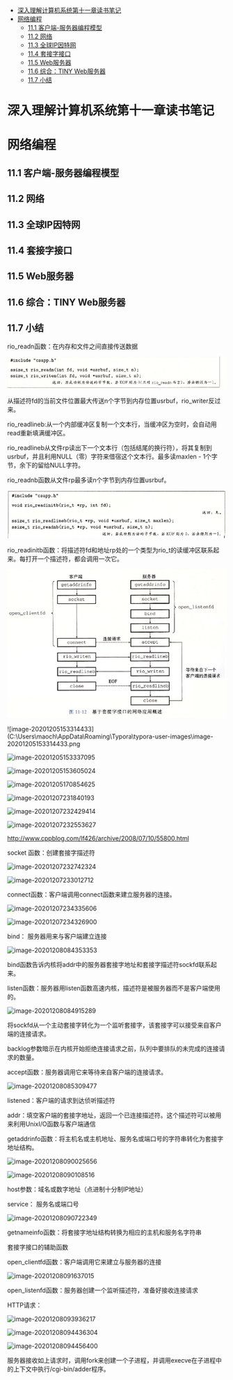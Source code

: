 - [深入理解计算机系统第十一章读书笔记](#-----------------)
- [网络编程](#----)
  * [11.1 客户端-服务器编程模型](#111------------)
  * [11.2 网络](#112---)
  * [11.3 全球IP因特网](#113---ip---)
  * [11.4 套接字接口](#114------)
  * [11.5 Web服务器](#115-web---)
  * [11.6 综合：TINY Web服务器](#116----tiny-web---)
  * [11.7 小结](#117---)

# 深入理解计算机系统第十一章读书笔记 

# 网络编程

## 11.1 客户端-服务器编程模型

## 11.2 网络

## 11.3 全球IP因特网

## 11.4 套接字接口

## 11.5 Web服务器

## 11.6 综合：TINY Web服务器

## 11.7 小结

rio_readn函数：在内存和文件之间直接传送数据

![image-20201208092157317](.images/image-20201208092157317.png)

从描述符fd的当前文件位置最大传送n个字节到内存位置usrbuf，rio_writer反过来。



rio_readlineb:从一个内部缓冲区复制一个文本行，当缓冲区为空时，会自动用read重新填满缓冲区。

rio_readlineb从文件rp读出下一个文本行（包括结尾的换行符），将其复制到usrbuf，并且利用NULL（零）字符来借宿这个文本行。最多读maxlen - 1个字节，余下的留给NULL字符。



rio_readnb函数从文件rp最多读n个字节到内存位置usrbuf。

![image-20201208092606937](.images/image-20201208092606937.png)

rio_readinitb函数：将描述符fd和地址rp处的一个类型为rio_t的读缓冲区联系起来。每打开一个描述符，都会调用一次它。

![image-20201205145031581](.images/image-20201205145031581.png)

![image-20201205153314433](C:\Users\maoch\AppData\Roaming\Typora\typora-user-images\image-20201205153314433.png

![image-20201205153337095](C:\Users\maoch\AppData\Roaming\Typora\typora-user-images\image-20201205153337095.png)

![image-20201205153605024](C:\Users\maoch\AppData\Roaming\Typora\typora-user-images\image-20201205153605024.png)



![image-20201205170854625](C:\Users\maoch\AppData\Roaming\Typora\typora-user-images\image-20201205170854625.png)





![image-20201207231840193](C:\Users\maoch\AppData\Roaming\Typora\typora-user-images\image-20201207231840193.png)

![image-20201207232429414](C:\Users\maoch\AppData\Roaming\Typora\typora-user-images\image-20201207232429414.png)

![image-20201207232553627](C:\Users\maoch\AppData\Roaming\Typora\typora-user-images\image-20201207232553627.png)

http://www.cppblog.com/lf426/archive/2008/07/10/55800.html

socket 函数：创建套接字描述符

![image-20201207232742324](C:\Users\maoch\AppData\Roaming\Typora\typora-user-images\image-20201207232742324.png)

![image-20201207233012712](C:\Users\maoch\AppData\Roaming\Typora\typora-user-images\image-20201207233012712.png)

connect函数：客户端调用connect函数来建立服务器的连接。



![image-20201207234335606](C:\Users\maoch\AppData\Roaming\Typora\typora-user-images\image-20201207234335606.png)

![image-20201207234326900](C:\Users\maoch\AppData\Roaming\Typora\typora-user-images\image-20201207234326900.png)



bind： 服务器用来与客户端建立连接

![image-20201208084353353](C:\Users\maoch\AppData\Roaming\Typora\typora-user-images\image-20201208084353353.png)

bind函数告诉内核将addr中的服务器套接字地址和套接字描述符sockfd联系起来。



listen函数：服务器用listen函数高速内核，描述符是被服务器而不是客户端使用的。

![image-20201208084915289](C:\Users\maoch\AppData\Roaming\Typora\typora-user-images\image-20201208084915289.png)

将sockfd从一个主动套接字转化为一个监听套接字，该套接字可以接受来自客户端的连接请求。

backlog参数暗示在内核开始拒绝连接请求之前，队列中要排队的未完成的连接请求的数量。



accept函数：服务器调用它来等待来自客户端的连接请求。

![image-20201208085309477](C:\Users\maoch\AppData\Roaming\Typora\typora-user-images\image-20201208085309477.png)

listened：客户端的请求到达侦听描述符

addr：填空客户端的套接字地址，返回一个已连接描述符。这个描述符可以被用来利用UnixI/O函数与客户端通信





getaddrinfo函数：将主机名或主机地址、服务名或端口号的字符串转化为套接字地址结构。

![image-20201208090025656](C:\Users\maoch\AppData\Roaming\Typora\typora-user-images\image-20201208090025656.png)

![image-20201208090108516](C:\Users\maoch\AppData\Roaming\Typora\typora-user-images\image-20201208090108516.png)

host参数：域名或数字地址（点进制十分制IP地址）

service： 服务名或端口号

![image-20201208090722349](C:\Users\maoch\AppData\Roaming\Typora\typora-user-images\image-20201208090722349.png)

getnameinfo函数：将套接字地址结构转换为相应的主机和服务名字符串



套接字接口的辅助函数

open_clientfd函数：客户端调用它来建立与服务器的连接

![image-20201208091637015](C:\Users\maoch\AppData\Roaming\Typora\typora-user-images\image-20201208091637015.png)

open_listenfd函数：服务器创建一个监听描述符，准备好接收连接请求



HTTP请求：

![image-20201208093936217](C:\Users\maoch\AppData\Roaming\Typora\typora-user-images\image-20201208093936217.png)



![image-20201208094436304](C:\Users\maoch\AppData\Roaming\Typora\typora-user-images\image-20201208094436304.png)

![image-20201208094456400](C:\Users\maoch\AppData\Roaming\Typora\typora-user-images\image-20201208094456400.png)

服务器接收如上请求时，调用fork来创建一个子进程，并调用execve在子进程中的上下文中执行/cgi-bin/adder程序。